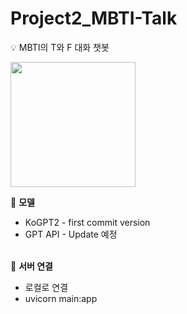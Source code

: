 # Project2_MBTI-Talk
💡 MBTI의 T와 F 대화 챗봇

<img src="https://github.com/KoYesung/Project2_MBTI-Talk/assets/131944189/e43c4bb9-abe4-43b0-9cb7-98f30f09b927" style="width:200px; height: 200px;">

📌 <b>모델</b>
<ul>
  <li>KoGPT2 - first commit version</li>
  <li>GPT API - Update 예정</li>

</ul>



<br>
📲 <b>서버 연결</b>
<br>
<ul>
  <li>로컬로 연결</li>
  <li>uvicorn main:app</li>
</ul>


